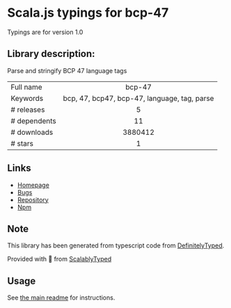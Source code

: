 
# Scala.js typings for bcp-47

Typings are for version 1.0

## Library description:
Parse and stringify BCP 47 language tags

|                    |                 |
| ------------------ | :-------------: |
| Full name          | bcp-47 |
| Keywords           | bcp, 47, bcp47, bcp-47, language, tag, parse |
| # releases         | 5 |
| # dependents       | 11 |
| # downloads        | 3880412 |
| # stars            | 1 |

## Links
- [Homepage](https://github.com/wooorm/bcp-47#readme)
- [Bugs](https://github.com/wooorm/bcp-47/issues)
- [Repository](https://github.com/wooorm/bcp-47)
- [Npm](https://www.npmjs.com/package/bcp-47)
    


## Note
This library has been generated from typescript code from [DefinitelyTyped](https://definitelytyped.org).

Provided with :purple_heart: from [ScalablyTyped](https://github.com/oyvindberg/ScalablyTyped)

## Usage
See [the main readme](../../readme.md) for instructions.


